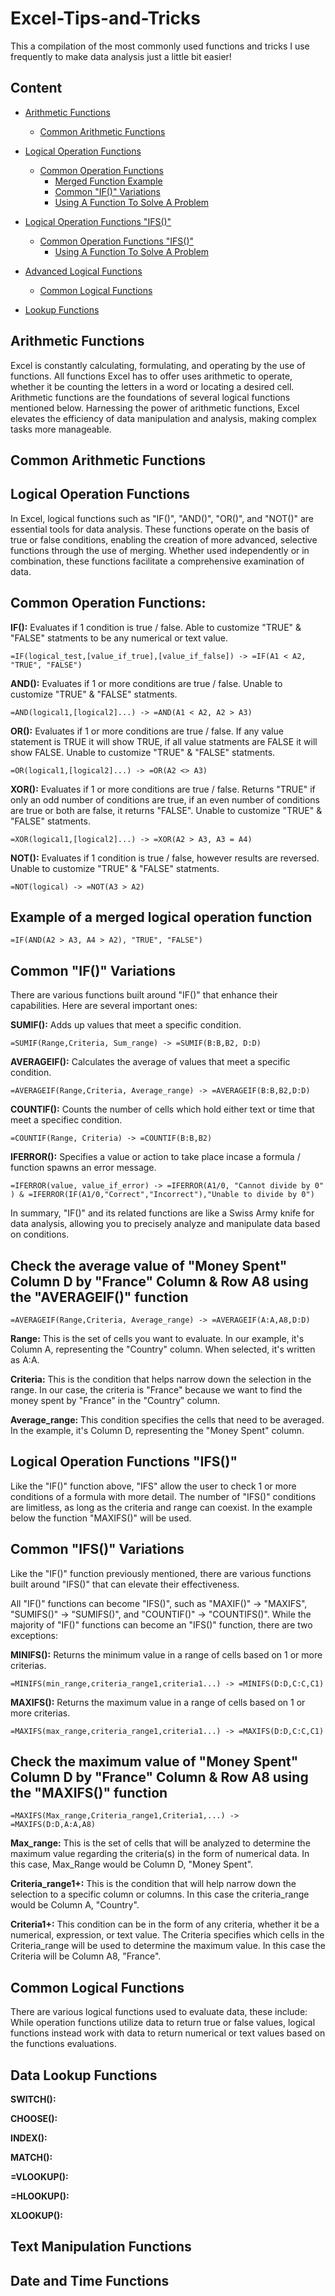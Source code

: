 # Excel-Tips-and-Tricks
This a compilation of the most commonly used functions and tricks I use frequently to make data analysis just a little bit easier!

## Content
* [Arithmetic Functions](#Arithmetic-Functions)
  * [Common Arithmetic Functions](#Common-Arithmetic-Functions)


* [Logical Operation Functions](#Logical-Operation-Functions)
  * [Common Operation Functions](#Common-Operation-Functions)
      * [Merged Function Example](#Example-of-a-merged-logical-operation-function) 
      * [Common "IF()" Variations](#Common-IF-Variations)
      * [Using A Function To Solve A Problem](#check-the-average-value-of-money-spent-column-d-by-france-column--row-a8-using-the-averageif-function)
* [Logical Operation Functions "IFS()"](#logical-operation-functions-IFS)
  * [Common Operation Functions "IFS()"](#Common-IFS-Variations) 
      * [Using A Function To Solve A Problem](#check-the-maximum-value-of-money-spent-column-d-by-france-column--row-A8-using-the-MAXIFS-function)
* [Advanced Logical Functions](#Advanced-Logical-Functions)
  * [Common Logical Functions](#Common-Logical-Functions) 
* [Lookup Functions](#Data-Lookup-Functions)

## Arithmetic Functions
Excel is constantly calculating, formulating, and operating by the use of functions. All functions Excel has to offer uses arithmetic to operate, whether it be counting the letters in a word or locating a desired cell. Arithmetic functions are the foundations of several logical functions mentioned below. Harnessing the power of arithmetic functions, Excel elevates the efficiency of data manipulation and analysis, making complex tasks more manageable.

## Common Arithmetic Functions 

## Logical Operation Functions
In Excel, logical functions such as "IF()", "AND()", "OR()", and "NOT()" are essential tools for data analysis. These functions operate on the basis of true or false conditions, enabling the creation of more advanced, selective functions through the use of merging. Whether used independently or in combination, these functions facilitate a comprehensive examination of data. 

## Common Operation Functions:

**IF():** Evaluates if 1 condition is true / false. Able to customize "TRUE" & "FALSE" statments to be any numerical or text value. 
```
=IF(logical_test,[value_if_true],[value_if_false]) -> =IF(A1 < A2, "TRUE", "FALSE")
```
**AND():** Evaluates if 1 or more conditions are true / false. Unable to customize "TRUE" & "FALSE" statments. 
```
=AND(logical1,[logical2]...) -> =AND(A1 < A2, A2 > A3)
```
**OR():** Evaluates if 1 or more conditions are true / false. If any value statement is TRUE it will show TRUE, if all value statments are FALSE it will show FALSE. Unable to customize "TRUE" & "FALSE" statments.  
```
=OR(logical1,[logical2]...) -> =OR(A2 <> A3)
```
**XOR():** Evaluates if 1 or more conditions are true / false. Returns "TRUE" if only an odd number of conditions are true, if an even number of conditions are true or both are false, it returns "FALSE". Unable to customize "TRUE" & "FALSE" statments.  
```
=XOR(logical1,[logical2]...) -> =XOR(A2 > A3, A3 = A4)
```
**NOT():** Evaluates if 1 condition is true / false, however results are reversed. Unable to customize "TRUE" & "FALSE" statments.
```
=NOT(logical) -> =NOT(A3 > A2)
```
## **Example of a merged logical operation function**
```
=IF(AND(A2 > A3, A4 > A2), "TRUE", "FALSE")
```
## **Common "IF()" Variations**
There are various functions built around "IF()" that enhance their capabilities. Here are several important ones:

**SUMIF():** Adds up values that meet a specific condition. 
```
=SUMIF(Range,Criteria, Sum_range) -> =SUMIF(B:B,B2, D:D)
```
**AVERAGEIF():** Calculates the average of values that meet a specific condition.
```
=AVERAGEIF(Range,Criteria, Average_range) -> =AVERAGEIF(B:B,B2,D:D)
```
**COUNTIF():** Counts the number of cells which hold either text or time that meet a specifiec condition.
```
=COUNTIF(Range, Criteria) -> =COUNTIF(B:B,B2)
```
**IFERROR():** Specifies a value or action to take place incase a formula / function spawns an error message.
```
=IFERROR(value, value_if_error) -> =IFERROR(A1/0, "Cannot divide by 0" ) & =IFERROR(IF(A1/0,"Correct","Incorrect"),"Unable to divide by 0")
```
In summary, "IF()" and its related functions are like a Swiss Army knife for data analysis, allowing you to precisely analyze and manipulate data based on conditions.

## Check the average value of "Money Spent" Column D by "France" Column & Row A8 using the "AVERAGEIF()" function
```
=AVERAGEIF(Range,Criteria, Average_range) -> =AVERAGEIF(A:A,A8,D:D)
```
**Range:** This is the set of cells you want to evaluate. In our example, it's Column A, representing the "Country" column. When selected, it's written as A:A.

**Criteria:** This is the condition that helps narrow down the selection in the range. In our case, the criteria is "France" because we want to find the money spent by "France" in the "Country" column.

**Average_range:** This condition specifies the cells that need to be averaged. In the example, it's Column D, representing the "Money Spent" column.

## Logical Operation Functions "IFS()"
Like the "IF()" function above, "IFS" allow the user to check 1 or more conditions of a formula with more detail. The number of "IFS()" conditions are limitless, as long as the criteria and range can coexist. In the example below the function "MAXIFS()" will be used. 

## **Common "IFS()" Variations**

Like the "IF()" function previously mentioned, there are various functions built around "IFS()" that can elevate their effectiveness. 

All "IF()" functions can become "IFS()", such as "MAXIF()" -> "MAXIFS", "SUMIFS()" -> "SUMIFS()", and "COUNTIF()" -> "COUNTIFS()". While the majority of "IF()" functions can become an "IFS()" function, there are two exceptions:

**MINIFS():** Returns the minimum value in a range of cells based on 1 or more criterias. 
```
=MINIFS(min_range,criteria_range1,criteria1...) -> =MINIFS(D:D,C:C,C1)
```
**MAXIFS():** Returns the maximum value in a range of cells based on 1 or more criterias. 
```
=MAXIFS(max_range,criteria_range1,criteria1...) -> =MAXIFS(D:D,C:C,C1)
```
## Check the maximum value of "Money Spent" Column D by "France" Column & Row A8 using the "MAXIFS()" function
```
=MAXIFS(Max_range,Criteria_range1,Criteria1,...) -> =MAXIFS(D:D,A:A,A8)
```
**Max_range:** This is the set of cells that will be analyzed to determine the maximum value regarding the criteria(s) in the form of numerical data. In this case, Max_Range would be Column D, "Money Spent".

**Criteria_range1+:** This is the condition that will help narrow down the selection to a specific column or columns. In this case the criteria_range would be Column A, "Country". 

**Criteria1+:** This condition can be in the form of any criteria, whether it be a numerical, expression, or text value. The Criteria specifies which cells in the Criteria_range will be used to determine the maximum value. In this case the Criteria will be Column A8, "France".

## Common Logical Functions
There are various logical functions used to evaluate data, these include:
While operation functions utilize data to return true or false values, logical functions instead work with data to return numerical or text values based on the functions evaluations.  

## Data Lookup Functions

**SWITCH():** 

**CHOOSE():**

**INDEX():**

**MATCH():**

**=VLOOKUP():**

**=HLOOKUP():**

**XLOOKUP():**

## Text Manipulation Functions

## Date and Time Functions 

